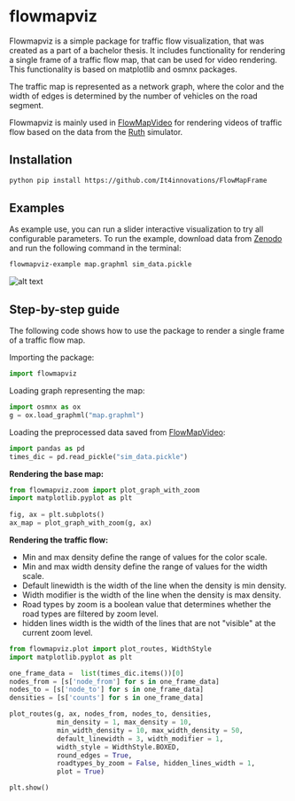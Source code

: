 # flowmapviz

Flowmapviz is a simple package for traffic flow visualization, that was created as a part of a bachelor thesis.
It includes functionality for rendering a single frame of a traffic flow map, that can be used for video rendering.
This functionality is based on matplotlib and osmnx packages.

The traffic map is represented as a network graph, where the color and the width of edges is determined by the number of vehicles on the road segment.

Flowmapviz is mainly used in [FlowMapVideo](https://github.com/It4innovations/FlowMapFrame)
for rendering videos of traffic flow based on the data from the [Ruth](https://github.com/It4innovations/ruth) simulator.

## Installation

```bash
python pip install https://github.com/It4innovations/FlowMapFrame
```

## Examples
As example use, you can run a slider interactive visualization to try all configurable parameters.
To run the example, download data from [Zenodo](https://doi.org/10.5281/zenodo.7843650) and run the following command in the terminal:
```bash
flowmapviz-example map.graphml sim_data.pickle
```

![alt text](https://github.com/It4innovations/FlowMapFrame/docs/example.gif "Example gif")

## Step-by-step guide
The following code shows how to use the package to render a single frame of a traffic flow map.


Importing the package:
```python
import flowmapviz
```
Loading graph representing the map:
```python
import osmnx as ox
g = ox.load_graphml("map.graphml")
```
Loading the preprocessed data saved from [FlowMapVideo](https://github.com/It4innovations/FlowMapFrame):
```python
import pandas as pd
times_dic = pd.read_pickle("sim_data.pickle")
```
**Rendering the base map:**

```python
from flowmapviz.zoom import plot_graph_with_zoom
import matplotlib.pyplot as plt
            
fig, ax = plt.subplots()
ax_map = plot_graph_with_zoom(g, ax)
```
**Rendering the traffic flow:**

- Min and max density define the range of values for the color scale.
- Min and max width density define the range of values for the width scale.
- Default linewidth is the width of the line when the density is min density.
- Width modifier is the width of the line when the density is max density.
- Road types by zoom is a boolean value that determines whether the road types are filtered by zoom level.
- hidden lines width is the width of the lines that are not "visible" at the current zoom level.
```python
from flowmapviz.plot import plot_routes, WidthStyle
import matplotlib.pyplot as plt

one_frame_data =  list(times_dic.items())[0]
nodes_from = [s['node_from'] for s in one_frame_data]
nodes_to = [s['node_to'] for s in one_frame_data]
densities = [s['counts'] for s in one_frame_data]

plot_routes(g, ax, nodes_from, nodes_to, densities,
            min_density = 1, max_density = 10,
            min_width_density = 10, max_width_density = 50,
            default_linewidth = 3, width_modifier = 1,
            width_style = WidthStyle.BOXED,
            round_edges = True,
            roadtypes_by_zoom = False, hidden_lines_width = 1,
            plot = True)

plt.show()
```